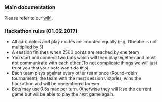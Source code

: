 ### Main documentation
Please refer to our [wiki](https://github.com/webplatformz/challenge/wiki).


### Hackathon rules (01.02.2017)

* All card colors and play modes are counted equally (e.g. Obeabe is not multiplied by 3)
* A session finishes when 2500 points are reached by one team
* You start and connect two bots which will then play together and must not communicate with each other (To not complicate things we will just trust you that your bots won't do this)
* Each team plays against every other team once (Round-robin tournament), the team with the most session victories, wins the hackathon and will be remembered forever
* Bots may use 0.5s max per turn. Otherwise they will lose the current game but will be able to play the next game again. 
